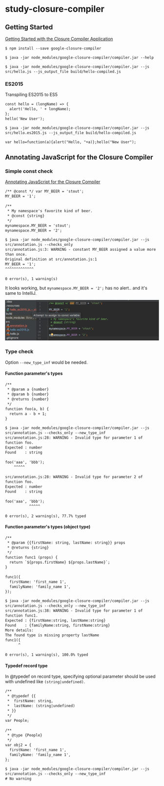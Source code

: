 # study-closure-compiler

## Getting Started

[Getting Started with the Closure Compiler Application](https://developers.google.com/closure/compiler/docs/gettingstarted_app)

```
$ npm install --save google-closure-compiler
```

```$xslt
$ java -jar node_modules/google-closure-compiler/compiler.jar --help
```

```$xslt
$ java -jar node_modules/google-closure-compiler/compiler.jar --js src/hello.js --js_output_file build/hello-compiled.js
```

### ES2015

Transpiling ES2015 to ES5

```$xslt
const hello = (longName) => {
  alert('Hello, ' + longName);
};
hello('New User');
```

```$xslt
$ java -jar node_modules/google-closure-compiler/compiler.jar --js src/hello.es2015.js --js_output_file build/hello-compiled.js
```

```$xslt
var hello=function(a){alert("Hello, "+a)};hello("New User");
```

## Annotating JavaScript for the Closure Compiler 

### Simple const check

[Annotating JavaScript for the Closure Compiler](https://github.com/google/closure-compiler/wiki/Annotating-JavaScript-for-the-Closure-Compiler)

```$xslt
/** @const */ var MY_BEER = 'stout';
MY_BEER = '1';

/**
 * My namespace's favorite kind of beer.
 * @const {string}
 */
mynamespace.MY_BEER = 'stout';
mynamespace.MY_BEER = '2';
```

```$xslt
$ java -jar node_modules/google-closure-compiler/compiler.jar --js src/annotation.js --checks_only
src/annotation.js:3: WARNING - constant MY_BEER assigned a value more than once.
Original definition at src/annotation.js:1
MY_BEER = '1';
^^^^^^^^^^^^^

0 error(s), 1 warning(s)
```

It looks working, but `mynamespace.MY_BEER = '2';` has no alert.. and it's same to IntelliJ.

![alert](./.resources/annotation_js_-_study-closure-compiler_-____workspaces_sandbox_study-closure-compiler_.png)

### Type check

Option `--new_type_inf` would be needed.

#### Function parameter's types

```$xslt
/**
 * @param a {number}
 * @param b {number}
 * @returns {number}
 */
function foo(a, b) {
  return a - b + 1;
}
```

```$xslt
$ java -jar node_modules/google-closure-compiler/compiler.jar --js src/annotation.js --checks_only --new_type_inf
src/annotation.js:28: WARNING - Invalid type for parameter 1 of function foo.
Expected : number
Found    : string

foo('aaa', 'bbb');
    ^^^^^

src/annotation.js:28: WARNING - Invalid type for parameter 2 of function foo.
Expected : number
Found    : string

foo('aaa', 'bbb');
           ^^^^^

0 error(s), 2 warning(s), 77.7% typed
```

#### Function parameter's types (object type)

```$xslt
/**
 * @param {{firstName: string, lastName: string}} props
 * @returns {string}
 */
function func1 (props) {
  return `${props.firstName} ${props.lastName}`;
}

func1({
  firstName: 'first_name 1',
  familyName: 'family_name 1',
});
```

```$xslt
$ java -jar node_modules/google-closure-compiler/compiler.jar --js src/annotation.js --checks_only --new_type_inf
src/annotation.js:38: WARNING - Invalid type for parameter 1 of function func1.
Expected : {firstName:string, lastName:string}
Found    : {familyName:string, firstName:string}
More details:
The found type is missing property lastName
func1({
      ^

0 error(s), 1 warning(s), 100.0% typed
```

#### Typedef record type

In @typedef on record type, specifying optional parameter should be used with undefined like `(string|undefined)`.

```$xslt
/**
 * @typedef {{
 *  firstName: string,
 *  lastName: (string|undefined)
 * }}
 */
var People;

/**
 * @type {People}
 */
var obj2 = {
  firstName: 'first_name 1',
  familyName: 'family_name 1',
};
```

```$xslt
$ java -jar node_modules/google-closure-compiler/compiler.jar --js src/annotation.js --checks_only --new_type_inf
# No warning
```
